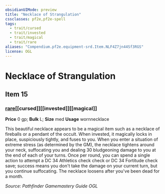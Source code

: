```yaml
---
obsidianUIMode: preview
title: "Necklace of Strangulation"
cssclasses: pf2e,pf2e-spell
tags:
  - trait/cursed
  - trait/invested
  - trait/magical
  - trait/rare
aliases: "Compendium.pf2e.equipment-srd.Item.NLF4Z7jn44Sf3RGS"
license: OGL
---
```

# Necklace of Strangulation
## Item 15
### [rare](rare "Rare Rarity Trait")[[cursed]][[invested]][[magical]]


**Price** 0 gp; 
**Bulk** L; **Size** med
**Usage** wornnecklace

This beautiful necklace appears to be a magical item such as a necklace of fireballs or a pendant of the occult. When invested, it magically locks in place, suspiciously tightly, and fuses to you. When you enter a situation of extreme stress (as determined by the GM), the necklace tightens around your neck, suffocating you and dealing 30 bludgeoning damage to you at the end of each of your turns. Once per round, you can spend a single action to attempt a DC 34 Athletics check check or DC 34 Fortitude check save; success means you don't take the damage on your current turn, but you continue suffocating. The necklace loosens after you've been dead for a month.

*Source: Pathfinder Gamemastery Guide*
*OGL*